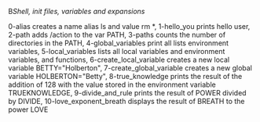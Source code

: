B*Shell, init files, variables and expansions*

0-alias creates a name alias ls and value rm *, 
1-hello_you prints hello user, 
2-path adds /action to the var PATH, 
3-paths counts the number of directories in the PATH, 
4-global_variables print all lists environment variables, 
5-local_variables  lists all local variables and environment variables, and functions,
6-create_local_variable creates a new local variable BETTY="Holberton", 
7-create_global_variable creates a new global variable HOLBERTON="Betty", 
8-true_knowledge prints the result of the addition of 128 with the value stored in the environment variable TRUEKNOWLEDGE, 
9-divide_and_rule prints the result of POWER divided by DIVIDE, 
10-love_exponent_breath displays the result of BREATH to the power LOVE